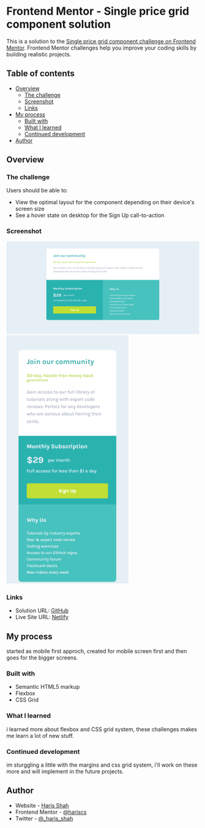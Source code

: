 # Frontend Mentor - Single price grid component solution

This is a solution to the [Single price grid component challenge on Frontend Mentor](https://www.frontendmentor.io/challenges/single-price-grid-component-5ce41129d0ff452fec5abbbc). Frontend Mentor challenges help you improve your coding skills by building realistic projects.

## Table of contents

- [Overview](#overview)
  - [The challenge](#the-challenge)
  - [Screenshot](#screenshot)
  - [Links](#links)
- [My process](#my-process)
  - [Built with](#built-with)
  - [What I learned](#what-i-learned)
  - [Continued development](#continued-development)
- [Author](#author)

## Overview

### The challenge

Users should be able to:

- View the optimal layout for the component depending on their device's screen size
- See a hover state on desktop for the Sign Up call-to-action

### Screenshot

![](/desktop.png)
![](/mobile.png)

### Links

- Solution URL: [GitHub](https://github.com/hariscs/pricegrid)
- Live Site URL: [Netlify](https://gridprice.netlify.app/)

## My process

started as mobile first approch, created for mobile screen first and then goes for the bigger screens.

### Built with

- Semantic HTML5 markup
- Flexbox
- CSS Grid

### What I learned

i learned more about flexbox and CSS grid system, these challenges makes me learn a lot of new stuff.

### Continued development

im sturggling a little with the margins and css grid system, i'll work on these more and will implement in the future projects.

## Author

- Website - [Haris Shah](https://github.com/hariscs)
- Frontend Mentor - [@hariscs](https://www.frontendmentor.io/profile/hariscs)
- Twitter - [@\_haris_shah](https://twitter.com/_haris_shah)
